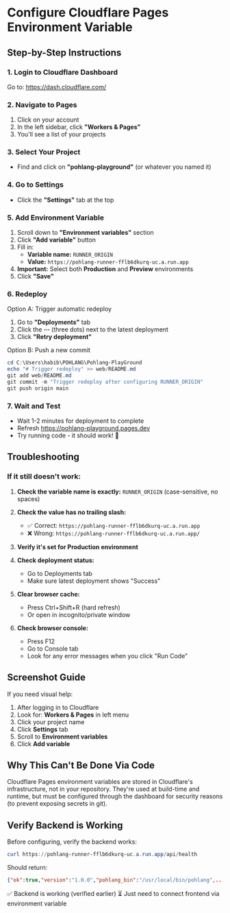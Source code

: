 # Configure Cloudflare Pages Environment Variable

## Step-by-Step Instructions

### 1. Login to Cloudflare Dashboard
Go to: https://dash.cloudflare.com/

### 2. Navigate to Pages
1. Click on your account
2. In the left sidebar, click **"Workers & Pages"**
3. You'll see a list of your projects

### 3. Select Your Project
- Find and click on **"pohlang-playground"** (or whatever you named it)

### 4. Go to Settings
- Click the **"Settings"** tab at the top

### 5. Add Environment Variable
1. Scroll down to **"Environment variables"** section
2. Click **"Add variable"** button
3. Fill in:
   - **Variable name:** `RUNNER_ORIGIN`
   - **Value:** `https://pohlang-runner-fflb6dkurq-uc.a.run.app`
4. **Important:** Select both **Production** and **Preview** environments
5. Click **"Save"**

### 6. Redeploy
Option A: Trigger automatic redeploy
1. Go to **"Deployments"** tab
2. Click the **⋯** (three dots) next to the latest deployment
3. Click **"Retry deployment"**

Option B: Push a new commit
```powershell
cd C:\Users\habib\POHLANG\Pohlang-PlayGround
echo "# Trigger redeploy" >> web/README.md
git add web/README.md
git commit -m "Trigger redeploy after configuring RUNNER_ORIGIN"
git push origin main
```

### 7. Wait and Test
- Wait 1-2 minutes for deployment to complete
- Refresh https://pohlang-playground.pages.dev
- Try running code - it should work! 🎉

## Troubleshooting

### If it still doesn't work:

1. **Check the variable name is exactly:** `RUNNER_ORIGIN` (case-sensitive, no spaces)

2. **Check the value has no trailing slash:**
   - ✅ Correct: `https://pohlang-runner-fflb6dkurq-uc.a.run.app`
   - ❌ Wrong: `https://pohlang-runner-fflb6dkurq-uc.a.run.app/`

3. **Verify it's set for Production environment**

4. **Check deployment status:**
   - Go to Deployments tab
   - Make sure latest deployment shows "Success"

5. **Clear browser cache:**
   - Press Ctrl+Shift+R (hard refresh)
   - Or open in incognito/private window

6. **Check browser console:**
   - Press F12
   - Go to Console tab
   - Look for any error messages when you click "Run Code"

## Screenshot Guide

If you need visual help:
1. After logging in to Cloudflare
2. Look for: **Workers & Pages** in left menu
3. Click your project name
4. Click **Settings** tab
5. Scroll to **Environment variables**
6. Click **Add variable**

## Why This Can't Be Done Via Code

Cloudflare Pages environment variables are stored in Cloudflare's infrastructure, not in your repository. They're used at build-time and runtime, but must be configured through the dashboard for security reasons (to prevent exposing secrets in git).

## Verify Backend is Working

Before configuring, verify the backend works:
```powershell
curl https://pohlang-runner-fflb6dkurq-uc.a.run.app/api/health
```

Should return:
```json
{"ok":true,"version":"1.0.0","pohlang_bin":"/usr/local/bin/pohlang",...}
```

✅ Backend is working (verified earlier)
⏳ Just need to connect frontend via environment variable
